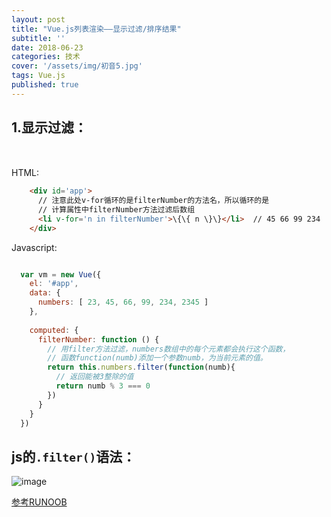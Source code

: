 ```yaml
---
layout: post
title: "Vue.js列表渲染——显示过滤/排序结果"
subtitle: ''
date: 2018-06-23
categories: 技术
cover: '/assets/img/初音5.jpg'
tags: Vue.js
published: true
---
```


## 1.显示过滤：

<p style='margin-bottom:50px'></p>

HTML:
```html
    <div id='app'>
      // 注意此处v-for循环的是filterNumber的方法名，所以循环的是
      // 计算属性中filterNumber方法过滤后数组 
      <li v-for='n in filterNumber'>\{\{ n \}\}</li>  // 45 66 99 234
    </div>
```

Javascript:
```javascript

  var vm = new Vue({
    el: '#app',
    data: {
      numbers: [ 23, 45, 66, 99, 234, 2345 ]
    },
    
    computed: {
      filterNumber: function () {        
        // 用filter方法过滤，numbers数组中的每个元素都会执行这个函数，
        // 函数function(numb)添加一个参数numb，为当前元素的值。
        return this.numbers.filter(function(numb){
          // 返回能被3整除的值
          return numb % 3 === 0
        })
      } 
    }
  })

```

## js的`.filter()`语法：

![image](https://raw.githubusercontent.com/yangliangwu/my-blog/master/assets/img/blog-pic/2018.06--2018.09/js%E6%95%B0%E7%BB%84filter%E6%96%B9%E6%B3%95%E5%8F%82%E6%95%B0%E8%AF%B4%E6%98%8E.JPG "filter方法的语法说明")

[参考RUNOOB](http://www.runoob.com/jsref/jsref-filter.html)
